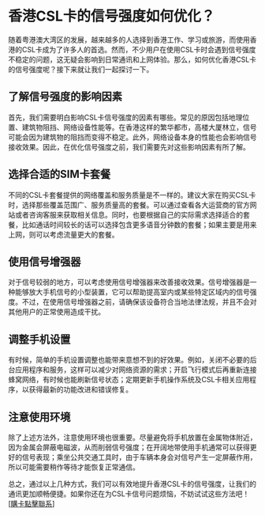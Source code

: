 # 香港CSL卡的信号强度如何优化？

随着粤港澳大湾区的发展，越来越多的人选择到香港工作、学习或旅游，而使用香港的CSL卡成为了许多人的首选。然而，不少用户在使用CSL卡时会遇到信号强度不稳定的问题，这无疑会影响到日常通讯和上网体验。那么，如何优化香港CSL卡的信号强度呢？接下来就让我们一起探讨一下。

## 了解信号强度的影响因素

首先，我们需要明白影响CSL卡信号强度的因素有哪些。常见的原因包括地理位置、建筑物阻挡、网络设备性能等。在香港这样的繁华都市，高楼大厦林立，信号可能会因为建筑物的阻挡而变得不稳定。此外，网络设备本身的性能也会影响信号接收效果。因此，在优化信号强度之前，我们需要先对这些影响因素有所了解。

## 选择合适的SIM卡套餐

不同的CSL卡套餐提供的网络覆盖和服务质量是不一样的。建议大家在购买CSL卡时，选择那些覆盖范围广、服务质量高的套餐。可以通过查看各大运营商的官方网站或者咨询客服来获取相关信息。同时，也要根据自己的实际需求选择适合的套餐，比如通话时间较长的话可以选择包含更多语音分钟数的套餐；如果主要是用来上网，则可以考虑流量更大的套餐。

## 使用信号增强器

对于信号较弱的地方，可以考虑使用信号增强器来改善接收效果。信号增强器是一种能够放大手机信号的小型装置，它可以帮助提高室内或某些特定区域内的信号强度。不过，在使用信号增强器之前，请确保该设备符合当地法律法规，并且不会对其他用户的正常使用造成干扰。

## 调整手机设置

有时候，简单的手机设置调整也能带来意想不到的好效果。例如，关闭不必要的后台应用程序和服务，这样可以减少对网络资源的需求；开启飞行模式后再重新连接蜂窝网络，有时候也能刷新信号状态；定期更新手机操作系统及CSL卡相关应用程序，以获得最新的功能改进和错误修复。

## 注意使用环境

除了上述方法外，注意使用环境也很重要。尽量避免将手机放置在金属物体附近，因为金属会屏蔽电磁波，从而削弱信号强度；在开阔地带使用手机通常可以获得更好的信号表现；乘坐公共交通工具时，由于车辆本身会对信号产生一定屏蔽作用，所以可能需要稍作等待才能恢复正常通信。

总之，通过以上几种方式，我们可以有效地提升香港CSL卡的信号强度，让我们的通讯更加顺畅便捷。如果你还在为CSL卡信号问题烦恼，不妨试试这些方法吧！[[購卡點擊聯系](https://t.me/s/SXDXQF)]